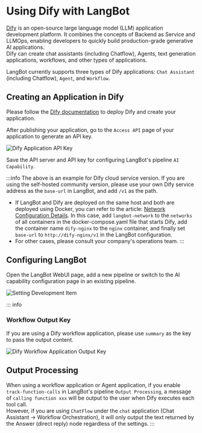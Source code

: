 # Using Dify with LangBot

[Dify](https://dify.ai) is an open-source large language model (LLM) application development platform. It combines the concepts of Backend as Service and LLMOps, enabling developers to quickly build production-grade generative AI applications.  
Dify can create chat assistants (including Chatflow), Agents, text generation applications, workflows, and other types of applications.

LangBot currently supports three types of Dify applications: `Chat Assistant` (including Chatflow), `Agent`, and `Workflow`.

## Creating an Application in Dify

Please follow the [Dify documentation](https://docs.dify.ai) to deploy Dify and create your application.  

After publishing your application, go to the `Access API` page of your application to generate an API key.

![Dify Application API Key](/assets/image/zh/workshop/dify-service-api/dify_sv_api_01.png)

Save the API server and API key for configuring LangBot's pipeline `AI Capability`.

:::info
The above is an example for Dify cloud service version. If you are using the self-hosted community version, please use your own Dify service address as the `base-url` in LangBot, and add `/v1` as the path.

- If LangBot and Dify are deployed on the same host and both are deployed using Docker, you can refer to the article: [Network Configuration Details](/zh/workshop/network-details.html#langbot-%E5%92%8C%E6%B6%88%E6%81%AF%E5%B9%B3%E5%8F%B0%E5%9D%87%E8%BF%90%E8%A1%8C%E5%9C%A8-docker-%E5%AE%B9%E5%99%A8%E4%B8%AD). In this case, add `langbot-network` to the `networks` of all containers in the docker-compose.yaml file that starts Dify, add the container name `dify-nginx` to the `nginx` container, and finally set `base-url` to `http://dify-nginx/v1` in the LangBot configuration.
- For other cases, please consult your company's operations team.
:::

## Configuring LangBot

Open the LangBot WebUI page, add a new pipeline or switch to the AI capability configuration page in an existing pipeline.

![Setting Development Item](/assets/image/zh/deploy/pipelines/dify/dify01.png)

::: info
### Workflow Output Key

If you are using a Dify workflow application, please use `summary` as the key to pass the output content.

![Dify Workflow Application Output Key](/assets/image/zh/workshop/dify-service-api/dify_workflow_output_key.png)

## Output Processing

When using a workflow application or Agent application, if you enable `track-function-calls` in LangBot's pipeline `Output Processing`, a message of `calling function xxx` will be output to the user when Dify executes each tool call.  
However, if you are using `ChatFlow` under the `chat` application (Chat Assistant -> Workflow Orchestration), it will only output the text returned by the Answer (direct reply) node regardless of the settings.
:::
